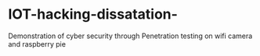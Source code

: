 # IOT-hacking-dissatation-
Demonstration of cyber security through Penetration testing on wifi camera and raspberry pie
